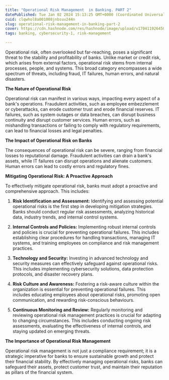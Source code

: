 ```yaml
---
title: "Operational Risk Management  in Banking. PART 2"
datePublished: Tue Jan 02 2024 15:13:25 GMT+0000 (Coordinated Universal Time)
cuid: clqwhol8a001008jnbsuv244n
slug: operational-risk-management-in-banking-part-2
cover: https://cdn.hashnode.com/res/hashnode/image/upload/v1704119264507/d6bcb532-3673-49f6-a3f2-edde9024b913.png
tags: banking, cybersecurity-1, risk-management

---
```


Operational risk, often overlooked but far-reaching, poses a significant threat to the stability and profitability of banks. Unlike market or credit risk, which arises from external factors, operational risk stems from internal processes, people, and systems. This broad category encompasses a wide spectrum of threats, including fraud, IT failures, human errors, and natural disasters.

**The Nature of Operational Risk**

Operational risk can manifest in various ways, impacting every aspect of a bank's operations. Fraudulent activities, such as employee embezzlement or cyberattacks, can erode customer trust and erode financial reserves. IT failures, such as system outages or data breaches, can disrupt business continuity and disrupt customer services. Human errors, such as mishandling transactions or failing to comply with regulatory requirements, can lead to financial losses and legal penalties.

**The Impact of Operational Risk on Banks**

The consequences of operational risk can be severe, ranging from financial losses to reputational damage. Fraudulent activities can drain a bank's assets, while IT failures can disrupt operations and alienate customers. Human errors can lead to costly errors and regulatory fines.

**Mitigating Operational Risk: A Proactive Approach**

To effectively mitigate operational risk, banks must adopt a proactive and comprehensive approach. This includes:

1. **Risk Identification and Assessment:** Identifying and assessing potential operational risks is the first step in developing mitigation strategies. Banks should conduct regular risk assessments, analyzing historical data, industry trends, and internal control systems.
    
2. **Internal Controls and Policies:** Implementing robust internal controls and policies is crucial for preventing operational failures. This includes establishing clear procedures for handling transactions, managing IT systems, and training employees on compliance and risk management practices.
    
3. **Technology and Security:** Investing in advanced technology and security measures can effectively safeguard against operational risks. This includes implementing cybersecurity solutions, data protection protocols, and disaster recovery plans.
    
4. **Risk Culture and Awareness:** Fostering a risk-aware culture within the organization is essential for preventing operational failures. This includes educating employees about operational risks, promoting open communication, and rewarding risk-conscious behaviours.
    
5. **Continuous Monitoring and Review:** Regularly monitoring and reviewing operational risk management practices is crucial for adapting to changing circumstances. This includes conducting ongoing risk assessments, evaluating the effectiveness of internal controls, and staying updated on emerging threats.
    

**The Importance of Operational Risk Management**

Operational risk management is not just a compliance requirement; it is a strategic imperative for banks to ensure sustainable growth and protect their financial stability. By effectively managing operational risks, banks can safeguard their assets, protect customer trust, and maintain their reputation as pillars of the financial system.